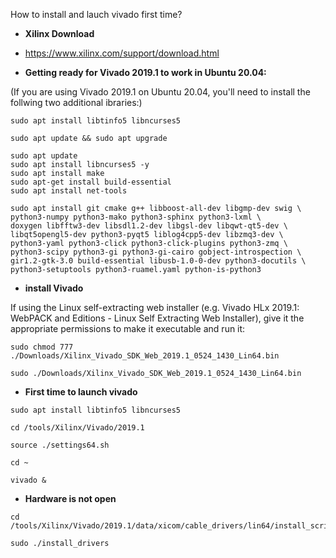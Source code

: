 How to install and lauch vivado first time?

-   **Xilinx Download**

-   https://www.xilinx.com/support/download.html

-   **Getting ready for Vivado 2019.1 to work in Ubuntu 20.04:**

(If you are using Vivado 2019.1 on Ubuntu 20.04, you'll need to install the follwing two additional ibraries:)

```
sudo apt install libtinfo5 libncurses5 
```

```
sudo apt update && sudo apt upgrade
```

```
sudo apt update
sudo apt install libncurses5 -y
sudo apt install make
sudo apt-get install build-essential
sudo apt install net-tools
```

```
sudo apt install git cmake g++ libboost-all-dev libgmp-dev swig \
python3-numpy python3-mako python3-sphinx python3-lxml \
doxygen libfftw3-dev libsdl1.2-dev libgsl-dev libqwt-qt5-dev \
libqt5opengl5-dev python3-pyqt5 liblog4cpp5-dev libzmq3-dev \
python3-yaml python3-click python3-click-plugins python3-zmq \
python3-scipy python3-gi python3-gi-cairo gobject-introspection \
gir1.2-gtk-3.0 build-essential libusb-1.0-0-dev python3-docutils \
python3-setuptools python3-ruamel.yaml python-is-python3
```

-   **install Vivado**

If using the Linux self-extracting web installer (e.g. Vivado HLx 2019.1: WebPACK and Editions - Linux Self Extracting Web Installer), give it the appropriate permissions to make it executable and run it:

```
sudo chmod 777 ./Downloads/Xilinx_Vivado_SDK_Web_2019.1_0524_1430_Lin64.bin
```
```
sudo ./Downloads/Xilinx_Vivado_SDK_Web_2019.1_0524_1430_Lin64.bin
```

-   **First time to launch vivado**
```
sudo apt install libtinfo5 libncurses5
```

```
cd /tools/Xilinx/Vivado/2019.1
```
```
source ./settings64.sh
```
```
cd ~
```
```
vivado &
```

-   **Hardware is not open**

```
cd /tools/Xilinx/Vivado/2019.1/data/xicom/cable_drivers/lin64/install_script/install_drivers/

sudo ./install_drivers
```